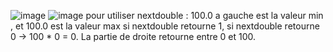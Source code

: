 ![image](https://github.com/davidnhn/exercism-java/assets/34092600/3ea9ffc3-a85c-4064-aea6-64ceefb2b706)
![image](https://github.com/davidnhn/exercism-java/assets/34092600/09c335e8-b8e8-4fba-a158-f9ae2bd7bf3a)
pour utiliser nextdouble : 100.0 a gauche est la valeur min , et 100.0 est la valeur max si nextdouble retourne 1,  si nextdouble retourne 0 -> 100 * 0 = 0. La partie de droite retourne entre 0 et 100.

